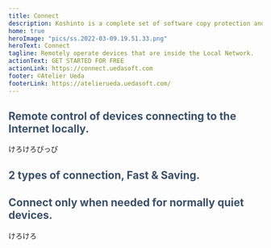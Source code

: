 ```yaml
---
title: Connect
description: Koshinto is a complete set of software copy protection and anti piracy library and service for free.Supported architecutres are raspberry pi, Linux, and Mac. This document provide you how to protect your application from unauthorized copies. 
home: true
heroImage: "pics/ss.2022-03-09.19.51.33.png"
heroText: Connect
tagline: Remotely operate devices that are inside the Local Network.
actionText: GET STARTED FOR FREE
actionLink: https://connect.uedasoft.com
footer: ©Atelier Ueda
footerLink: https://atelierueda.uedasoft.com/
---
```

<div class="features">
  <div class="feature">
    <h2 style="color: #3a5169;">Remote control of devices connecting to the Internet <b>locally</b>.</h2>
    けろけろぴっぴ
  </div>
  <div class="feature">
    <h2 style="color: #3a5169;">2 types of connection, <b>Fast</b> & <b>Saving</b>.</h2>
  </div>
  <div class="feature">
    <h2 style="color: #3a5169;">Connect only when needed for normally quiet devices.</h2>
    けろけろ
  </div>
</div>
